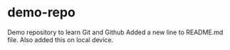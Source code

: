# demo-repo
Demo repository to learn Git and Github
Added a new line to README.md file.
Also added this on local device.
